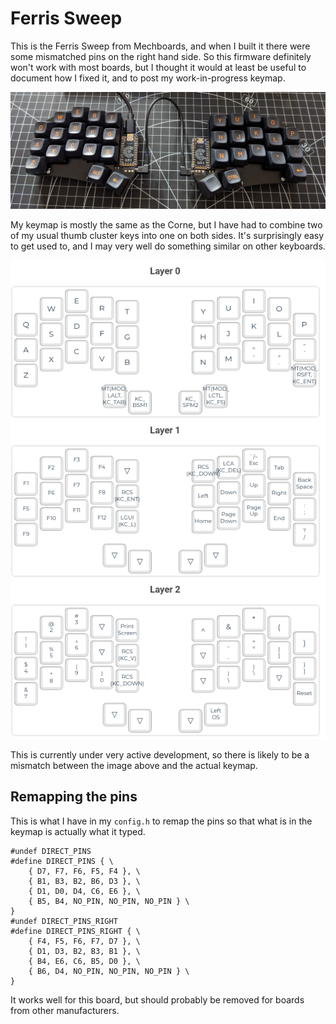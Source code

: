 # Ferris Sweep

This is the Ferris Sweep from Mechboards, and when I built it there were some mismatched pins on the right hand side. So this firmware definitely won't work with most boards, but I thought it would at least be useful to document how I fixed it, and to post my work-in-progress keymap.

![My new favourite keyboard](./images/ferris_sweep.jpg)

My keymap is mostly the same as the Corne, but I have had to combine two of my usual thumb cluster keys into one on both sides. It's surprisingly easy to get used to, and I may very well do something similar on other keyboards.

![Ferris Sweep keymap](./images/ferris_sweep_keymap.png)

This is currently under very active development, so there is likely to be a mismatch between the image above and the actual keymap.

## Remapping the pins

This is what I have in my `config.h` to remap the pins so that what is in the keymap is actually what it typed.

    #undef DIRECT_PINS
    #define DIRECT_PINS { \
        { D7, F7, F6, F5, F4 }, \
        { B1, B3, B2, B6, D3 }, \
        { D1, D0, D4, C6, E6 }, \
        { B5, B4, NO_PIN, NO_PIN, NO_PIN } \
    }
    #undef DIRECT_PINS_RIGHT
    #define DIRECT_PINS_RIGHT { \
        { F4, F5, F6, F7, D7 }, \
        { D1, D3, B2, B3, B1 }, \
        { B4, E6, C6, B5, D0 }, \
        { B6, D4, NO_PIN, NO_PIN, NO_PIN } \
    }

It works well for this board, but should probably be removed for boards from other manufacturers.
